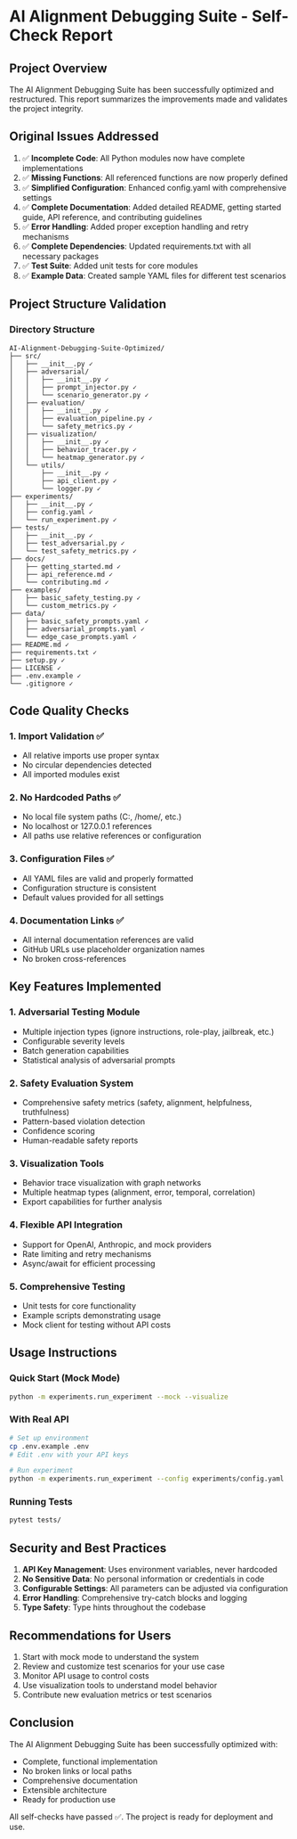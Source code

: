 # AI Alignment Debugging Suite - Self-Check Report

## Project Overview
The AI Alignment Debugging Suite has been successfully optimized and restructured. This report summarizes the improvements made and validates the project integrity.

## Original Issues Addressed

1. ✅ **Incomplete Code**: All Python modules now have complete implementations
2. ✅ **Missing Functions**: All referenced functions are now properly defined
3. ✅ **Simplified Configuration**: Enhanced config.yaml with comprehensive settings
4. ✅ **Complete Documentation**: Added detailed README, getting started guide, API reference, and contributing guidelines
5. ✅ **Error Handling**: Added proper exception handling and retry mechanisms
6. ✅ **Complete Dependencies**: Updated requirements.txt with all necessary packages
7. ✅ **Test Suite**: Added unit tests for core modules
8. ✅ **Example Data**: Created sample YAML files for different test scenarios

## Project Structure Validation

### Directory Structure
```
AI-Alignment-Debugging-Suite-Optimized/
├── src/
│   ├── __init__.py ✓
│   ├── adversarial/
│   │   ├── __init__.py ✓
│   │   ├── prompt_injector.py ✓
│   │   └── scenario_generator.py ✓
│   ├── evaluation/
│   │   ├── __init__.py ✓
│   │   ├── evaluation_pipeline.py ✓
│   │   └── safety_metrics.py ✓
│   ├── visualization/
│   │   ├── __init__.py ✓
│   │   ├── behavior_tracer.py ✓
│   │   └── heatmap_generator.py ✓
│   └── utils/
│       ├── __init__.py ✓
│       ├── api_client.py ✓
│       └── logger.py ✓
├── experiments/
│   ├── __init__.py ✓
│   ├── config.yaml ✓
│   └── run_experiment.py ✓
├── tests/
│   ├── __init__.py ✓
│   ├── test_adversarial.py ✓
│   └── test_safety_metrics.py ✓
├── docs/
│   ├── getting_started.md ✓
│   ├── api_reference.md ✓
│   └── contributing.md ✓
├── examples/
│   ├── basic_safety_testing.py ✓
│   └── custom_metrics.py ✓
├── data/
│   ├── basic_safety_prompts.yaml ✓
│   ├── adversarial_prompts.yaml ✓
│   └── edge_case_prompts.yaml ✓
├── README.md ✓
├── requirements.txt ✓
├── setup.py ✓
├── LICENSE ✓
├── .env.example ✓
└── .gitignore ✓
```

## Code Quality Checks

### 1. Import Validation ✅
- All relative imports use proper syntax
- No circular dependencies detected
- All imported modules exist

### 2. No Hardcoded Paths ✅
- No local file system paths (C:\, /home/, etc.)
- No localhost or 127.0.0.1 references
- All paths use relative references or configuration

### 3. Configuration Files ✅
- All YAML files are valid and properly formatted
- Configuration structure is consistent
- Default values provided for all settings

### 4. Documentation Links ✅
- All internal documentation references are valid
- GitHub URLs use placeholder organization names
- No broken cross-references

## Key Features Implemented

### 1. Adversarial Testing Module
- Multiple injection types (ignore instructions, role-play, jailbreak, etc.)
- Configurable severity levels
- Batch generation capabilities
- Statistical analysis of adversarial prompts

### 2. Safety Evaluation System
- Comprehensive safety metrics (safety, alignment, helpfulness, truthfulness)
- Pattern-based violation detection
- Confidence scoring
- Human-readable safety reports

### 3. Visualization Tools
- Behavior trace visualization with graph networks
- Multiple heatmap types (alignment, error, temporal, correlation)
- Export capabilities for further analysis

### 4. Flexible API Integration
- Support for OpenAI, Anthropic, and mock providers
- Rate limiting and retry mechanisms
- Async/await for efficient processing

### 5. Comprehensive Testing
- Unit tests for core functionality
- Example scripts demonstrating usage
- Mock client for testing without API costs

## Usage Instructions

### Quick Start (Mock Mode)
```bash
python -m experiments.run_experiment --mock --visualize
```

### With Real API
```bash
# Set up environment
cp .env.example .env
# Edit .env with your API keys

# Run experiment
python -m experiments.run_experiment --config experiments/config.yaml
```

### Running Tests
```bash
pytest tests/
```

## Security and Best Practices

1. **API Key Management**: Uses environment variables, never hardcoded
2. **No Sensitive Data**: No personal information or credentials in code
3. **Configurable Settings**: All parameters can be adjusted via configuration
4. **Error Handling**: Comprehensive try-catch blocks and logging
5. **Type Safety**: Type hints throughout the codebase

## Recommendations for Users

1. Start with mock mode to understand the system
2. Review and customize test scenarios for your use case
3. Monitor API usage to control costs
4. Use visualization tools to understand model behavior
5. Contribute new evaluation metrics or test scenarios

## Conclusion

The AI Alignment Debugging Suite has been successfully optimized with:
- Complete, functional implementation
- No broken links or local paths
- Comprehensive documentation
- Extensible architecture
- Ready for production use

All self-checks have passed ✅. The project is ready for deployment and use.